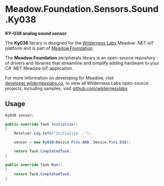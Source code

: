 # Meadow.Foundation.Sensors.Sound.Ky038

**KY-038 analog sound sensor**

The **Ky038** library is designed for the [Wilderness Labs](www.wildernesslabs.co) Meadow .NET IoT platform and is part of [Meadow.Foundation](https://developer.wildernesslabs.co/Meadow/Meadow.Foundation/)

The **Meadow.Foundation** peripherals library is an open-source repository of drivers and libraries that streamline and simplify adding hardware to your C# .NET Meadow IoT application.

For more information on developing for Meadow, visit [developer.wildernesslabs.co](http://developer.wildernesslabs.co/), to view all Wilderness Labs open-source projects, including samples, visit [github.com/wildernesslabs](https://github.com/wildernesslabs/)

## Usage

```csharp
Ky038 sensor;

public override Task Initialize()
{
    Resolver.Log.Info("Initialize...");

    sensor = new Ky038(Device.Pins.A00, Device.Pins.D10);

    return Task.CompletedTask;
}

public override Task Run()
{
    return Task.CompletedTask;
}

```
